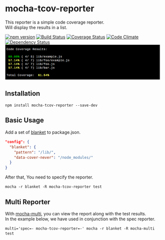 mocha-tcov-reporter
========================

This reporter is a simple code coverage reporter.  
Will display the results in a list.

[![npm version](https://badge.fury.io/js/mocha-tcov-reporter.svg)](http://badge.fury.io/js/mocha-tcov-reporter)
[![Build Status](https://travis-ci.org/holyshared/mocha-tcov-reporter.svg?branch=upgrade_modules)](https://travis-ci.org/holyshared/mocha-tcov-reporter)
[![Coverage Status](https://coveralls.io/repos/holyshared/mocha-tcov-reporter/badge.svg?branch=master)](https://coveralls.io/r/holyshared/mocha-tcov-reporter?branch=master)
[![Code Climate](https://codeclimate.com/github/holyshared/mocha-tcov-reporter/badges/gpa.svg)](https://codeclimate.com/github/holyshared/mocha-tcov-reporter)
[![Dependency Status](https://www.versioneye.com/user/projects/562456a336d0ab0016000c8f/badge.svg?style=flat)](https://www.versioneye.com/user/projects/562456a336d0ab0016000c8f)
![mocha-tcov-reporter](https://raw.githubusercontent.com/holyshared/mocha-tcov-reporter/master/screen.png "mocha-tcov-reporter")

Installation
------------------------------------------

	npm install mocha-tcov-reporter --save-dev

Basic Usage
------------------------------------------

Add a set of [blanket](https://github.com/alex-seville/blanket) to package.json.

```json
"config": {
  "blanket": {
    "pattern": "/lib/",
    "data-cover-never": "/node_modules/"
  }
}
```

After that, You need to specify the reporter.  

	mocha -r blanket -R mocha-tcov-reporter test


Multi Reporter
------------------------------------------

With [mocha-multi](https://github.com/glenjamin/mocha-multi), you can view the report along with the test results.  
In the example below, we have used in conjunction with the spec reporter.

	multi='spec=- mocha-tcov-reporter=-' mocha -r blanket -R mocha-multi test
